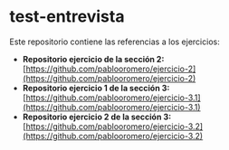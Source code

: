 # test-entrevista
Este repositorio contiene las referencias a los ejercicios:

- **Repositorio ejercicio de la sección 2:** [https://github.com/pablooromero/ejercicio-2](https://github.com/pablooromero/ejercicio-2)
- **Repositorio ejercicio 1 de la sección 3:** [https://github.com/pablooromero/ejercicio-3.1](https://github.com/pablooromero/ejercicio-3.1)
- **Repositorio ejercicio 2 de la sección 3:** [https://github.com/pablooromero/ejercicio-3.2](https://github.com/pablooromero/ejercicio-3.2)
